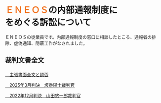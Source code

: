 # <span style="color: #f37726;">ＥＮＥＯＳ</span>の内部通報制度に<br>をめぐる訴訟について

ＥＮＥＯＳの従業員です。内部通報制度の窓口に相談したところ、通報者の排除、虚偽通知、隠蔽工作がなされました。

## 裁判文書全文

<p style="margin-top: 1.6em;"><a href="https://minnanosaiban.github.io/eneos-saiban/argument.html" class="arrow-link">
  <span class="arrow"><i class="fa-solid fa-angles-right" style="color: #f37726;"></i>　</span>主張書面全文と認否
</a>

<p><a href="https://minnanosaiban.github.io/eneos-saiban/judgment2025.html" class="arrow-link">
  <span class="arrow"><i class="fa-solid fa-angles-right" style="color: #f37726;"></i>　</span>2025年3月判決　坂巻陽士裁判官
<p></a>

<p><a href="https://minnanosaiban.github.io/eneos-saiban/judgment2022.html" class="arrow-link">
  <span class="arrow"><i class="fa-solid fa-angles-right" style="color: #f37726;"></i>　</span>2022年12月判決　山田悠一郎裁判官
</a>

##